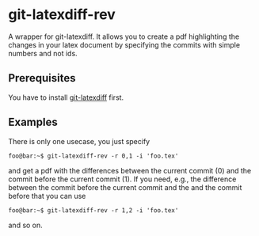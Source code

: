 # git-latexdiff-rev
A wrapper for git-latexdiff. It allows you to create a pdf highlighting the changes in your latex document by specifying the commits with simple numbers and not ids. 

## Prerequisites
You have to install [git-latexdiff](https://gitlab.com/git-latexdiff/git-latexdiff) first.

## Examples
There is only one usecase, you just specify
```console
foo@bar:~$ git-latexdiff-rev -r 0,1 -i 'foo.tex'
```
and get a pdf with the differences between the current commit (0) and the commit before the current commit (1). If you need, e.g., the difference between the commit before the current commit and the and the commit before that you can use
```console
foo@bar:~$ git-latexdiff-rev -r 1,2 -i 'foo.tex'
```
and so on.
